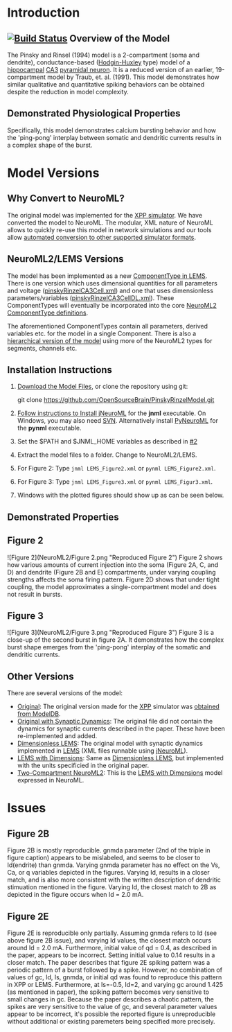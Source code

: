Introduction
============
[![Build Status](https://travis-ci.org/OpenSourceBrain/PinskyRinzelModel.svg?branch=master)](https://travis-ci.org/OpenSourceBrain/PinskyRinzelModel)
Overview of the Model
---------------------
The Pinsky and Rinsel (1994) model is a 2-compartment (soma and dendrite), conductance-based ([Hodgin-Huxley](https://en.wikipedia.org/wiki/Hodgkin%E2%80%93Huxley_model) type) model of a [hippocampal](https://en.wikipedia.org/wiki/Hippocampus) [CA3](https://en.wikipedia.org/wiki/Region_III_of_hippocampus_proper) [pyramidal neuron](https://en.wikipedia.org/wiki/Pyramidal_cell). It is a reduced version of an earlier, 19-compartment model by Traub, et. al. (1991). This model demonstrates how similar qualitative and quantitative spiking behaviors can be obtained despite the reduction in model complexity. 

Demonstrated Physiological Properties
-------------------------------------
Specifically, this model demonstrates calcium bursting behavior and how the 'ping-pong' interplay between somatic and dendritic currents results in a complex shape of the burst.

Model Versions
==============
Why Convert to NeuroML?
-----------------------
The original model was implemented for the [XPP simulator](http://www.math.pitt.edu/~bard/xpp/xpp.html). We have converted the model to NeuroML. The modular, XML nature of NeuroML allows to quickly re-use this model in network simulations and our tools allow [automated conversion to other supported simulator formats](https://neuroml.org/mappings).

NeuroML2/LEMS Versions
-----------------------
The model has been implemented as a new [ComponentType in LEMS](https://www.neuroml.org/lems_dev). There is one version which uses dimensional quantities for all parameters and voltage ([pinskyRinzelCA3Cell.xml](https://github.com/OpenSourceBrain/PinskyRinzelModel/blob/master/NeuroML2/LEMS/pinskyRinzelCA3Cell.xml)) and one that uses dimensionless parameters/variables ([pinskyRinzelCA3CellDL.xml](https://github.com/OpenSourceBrain/PinskyRinzelModel/blob/master/NeuroML2/LEMS_Dimensionless/pinskyRinzelCA3CellDL.xml)). These ComponentTypes will eventually be incorporated into the core [NeuroML2 ComponentType definitions](https://neuroml.org/NeuroML2CoreTypes/Cells.html).

The aforementioned ComponentTypes contain all parameters, derived variables etc. for the model in a single Component. There is also a [hierarchical version of the model](NeuroML2/twoCompartment) using more of the NeuroML2 types for segments, channels etc.

Installation Instructions
-------------------------
1. [Download the Model Files](archive/master.zip), or clone the repository using git:

    git clone https://github.com/OpenSourceBrain/PinskyRinzelModel.git
    
2. [Follow instructions to Install jNeuroML](https://github.com/NeuroML/jNeuroML) for the **jnml** executable. On Windows, you may also need [SVN](https://subversion.apache.org/packages.html#windows). Alternatively install [PyNeuroML](https://github.com/NeuroML/pyNeuroML) for the **pynml** executable. 
3. Set the $PATH and $JNML_HOME variables as described in [#2](https://github.com/NeuroML/jNeuroML)
4. Extract the model files to a folder. Change to NeuroML2/LEMS.
5. For Figure 2: Type `jnml LEMS_Figure2.xml` or `pynml LEMS_Figure2.xml`.
6. For Figure 3: Type `jnml LEMS_Figure3.xml` or `pynml LEMS_Figur3.xml`.
7. Windows with the plotted figures should show up as can be seen below.

Demonstrated Properties
-----------------------
Figure 2
--------
![Figure 2](NeuroML2/Figure 2.png "Reproduced Figure 2")
Figure 2 shows how various amounts of current injection into the soma (Figure 2A, C, and D) and dendrite (Figure 2B and E) compartments, under varying coupling strengths affects the soma firing pattern. Figure 2D shows that under tight coupling, the model approximates a single-compartment model and does not result in bursts.

Figure 3
--------
![Figure 3](NeuroML2/Figure 3.png "Reproduced Figure 3")
Figure 3 is a close-up of the second burst in figure 2A. It demonstrates how the complex burst shape emerges from the 'ping-pong' interplay of the somatic and dendritic currents.

Other Versions
--------------
There are several versions of the model:

* [Original](XPP/booth_bose.ode): The original version made for the [XPP](http://www.math.pitt.edu/~bard/xpp/xpp.html) simulator was [obtained from ModelDB](https://senselab.med.yale.edu/ModelDB/ShowModel.cshtml?model=35358&file=\b04feb12\booth_bose.ode).
* [Original with Synaptic Dynamics](XPP/booth_bose_syn.ode): The original file did not contain the dynamics for synaptic currents described in the paper. These have been re-implemented and added.
* [Dimensionless LEMS](NeuroML2/LEMS_Dimensionless): The original model with synaptic dynamics implemented in [LEMS](https://neuroml.org/lems_dev) (XML files runnable using [jNeuroML](https://github.com/NeuroML/jNeuroML)).
* [LEMS with Dimensions](NeuroML2/LEMS): Same as [Dimensionless LEMS](NeuroML2/LEMS_Dimensionless), but implemented with the units specificied in the original paper.
* [Two-Compartment NeuroML2](NeuroML2/twoCompartment): This is the [LEMS with Dimensions](NeuroML2/LEMS) model expressed in NeuroML.

Issues
========================
Figure 2B
---------
Figure 2B is mostly reproducible. gnmda parameter (2nd of the triple in figure caption) appears to be mislabeled, and seems to be closer to Id(endrite) than gnmda. Varying gnmda parameter has no effect on the Vs, Ca, or q variables depicted in the figures. Varying Id, results in a closer match, and is also more consistent with the written description of dendritic stimuation mentioned in the figure. Varying Id, the closest match to 2B as depicted in the figure occurs when Id = 2.0 mA.

Figure 2E
---------
Figure 2E is reproducible only partially. Assuming gnmda refers to Id (see above figure 2B issue), and varying Id values, the closest match occurs around Id = 2.0 mA. Furthermore, initial value of qd = 0.4, as described in the paper, appears to be incorrect. Setting initial value to 0.14 results in a closer match. The paper describes that figure 2E spiking pattern was a periodic pattern of a burst followed by a spike. However, no combination of values of gc, Id, Is, gnmda, or initial qd was found to reproduce this pattern in XPP or LEMS. Furthermore, at Is=-0.5, Id=2, and varying gc around 1.425 (as mentioned in paper), the spiking pattern becomes very sensitive to small changes in gc. Because the paper describes a chaotic pattern, the spikes are very sensitive to the value of gc, and several parameter values appear to be incorrect, it's possible the reported figure is unreproducible without additional or existing paremeters being specified more precisely.

